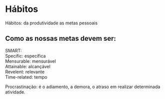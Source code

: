# Hábitos

Hábitos: da produtividade as metas pessoais

## Como as nossas metas devem ser:

SMART:<br>
Specific: específica<br>
Mensurable: mensurável<br>
Attainable: alcançável<br>
Revelent: relevante<br>
Time-related: tempo<br>

Procrastinação: é o adiamento, a demora, o atraso em realizar determinada atividade.
